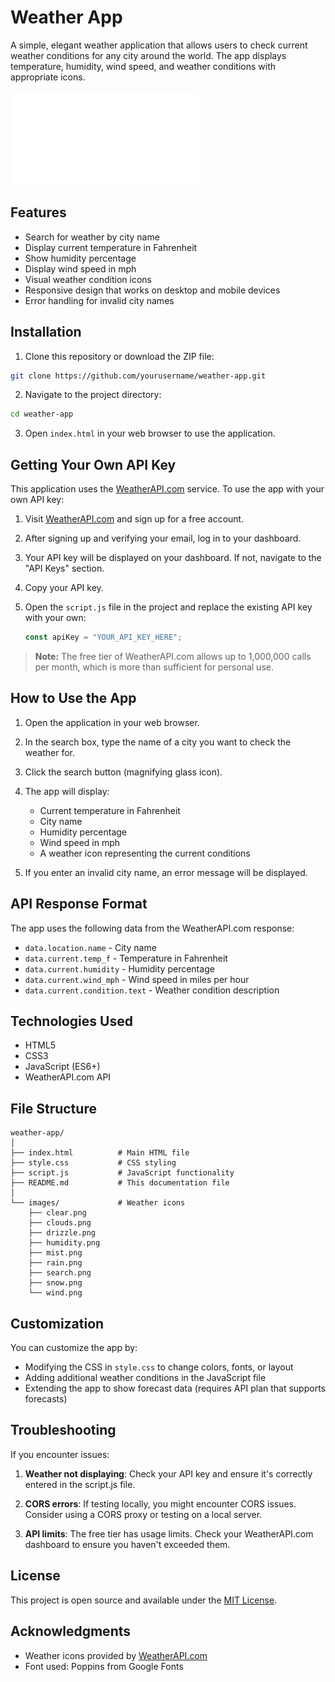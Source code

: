 # Weather App

A simple, elegant weather application that allows users to check current weather conditions for any city around the world. The app displays temperature, humidity, wind speed, and weather conditions with appropriate icons.

![Weather App Screenshot](/Weather-App/images/app-complete.pdf "Weather App Screenshot")

## Features

- Search for weather by city name
- Display current temperature in Fahrenheit
- Show humidity percentage
- Display wind speed in mph
- Visual weather condition icons
- Responsive design that works on desktop and mobile devices
- Error handling for invalid city names

## Installation

1. Clone this repository or download the ZIP file:

```bash
git clone https://github.com/yourusername/weather-app.git
```

2. Navigate to the project directory:

```bash
cd weather-app
```

3. Open `index.html` in your web browser to use the application.

## Getting Your Own API Key

This application uses the [WeatherAPI.com](https://www.weatherapi.com/) service. To use the app with your own API key:

1. Visit [WeatherAPI.com](https://www.weatherapi.com/) and sign up for a free account.

2. After signing up and verifying your email, log in to your dashboard.

3. Your API key will be displayed on your dashboard. If not, navigate to the "API Keys" section.

4. Copy your API key.

5. Open the `script.js` file in the project and replace the existing API key with your own:

   ```javascript
   const apiKey = "YOUR_API_KEY_HERE";
   ```

> **Note:** The free tier of WeatherAPI.com allows up to 1,000,000 calls per month, which is more than sufficient for personal use.

## How to Use the App

1. Open the application in your web browser.

2. In the search box, type the name of a city you want to check the weather for.

3. Click the search button (magnifying glass icon).

4. The app will display:
   - Current temperature in Fahrenheit
   - City name
   - Humidity percentage
   - Wind speed in mph
   - A weather icon representing the current conditions

5. If you enter an invalid city name, an error message will be displayed.

## API Response Format

The app uses the following data from the WeatherAPI.com response:

- `data.location.name` - City name
- `data.current.temp_f` - Temperature in Fahrenheit
- `data.current.humidity` - Humidity percentage
- `data.current.wind_mph` - Wind speed in miles per hour
- `data.current.condition.text` - Weather condition description

## Technologies Used

- HTML5
- CSS3
- JavaScript (ES6+)
- WeatherAPI.com API

## File Structure

```text
weather-app/
│
├── index.html          # Main HTML file
├── style.css           # CSS styling
├── script.js           # JavaScript functionality
├── README.md           # This documentation file
│
└── images/             # Weather icons
    ├── clear.png
    ├── clouds.png
    ├── drizzle.png
    ├── humidity.png
    ├── mist.png
    ├── rain.png
    ├── search.png
    ├── snow.png
    └── wind.png
```

## Customization

You can customize the app by:

- Modifying the CSS in `style.css` to change colors, fonts, or layout
- Adding additional weather conditions in the JavaScript file
- Extending the app to show forecast data (requires API plan that supports forecasts)

## Troubleshooting

If you encounter issues:

1. **Weather not displaying**: Check your API key and ensure it's correctly entered in the script.js file.

2. **CORS errors**: If testing locally, you might encounter CORS issues. Consider using a CORS proxy or testing on a local server.

3. **API limits**: The free tier has usage limits. Check your WeatherAPI.com dashboard to ensure you haven't exceeded them.

## License

This project is open source and available under the [MIT License](LICENSE).

## Acknowledgments

- Weather icons provided by [WeatherAPI.com](https://www.weatherapi.com/)
- Font used: Poppins from Google Fonts
